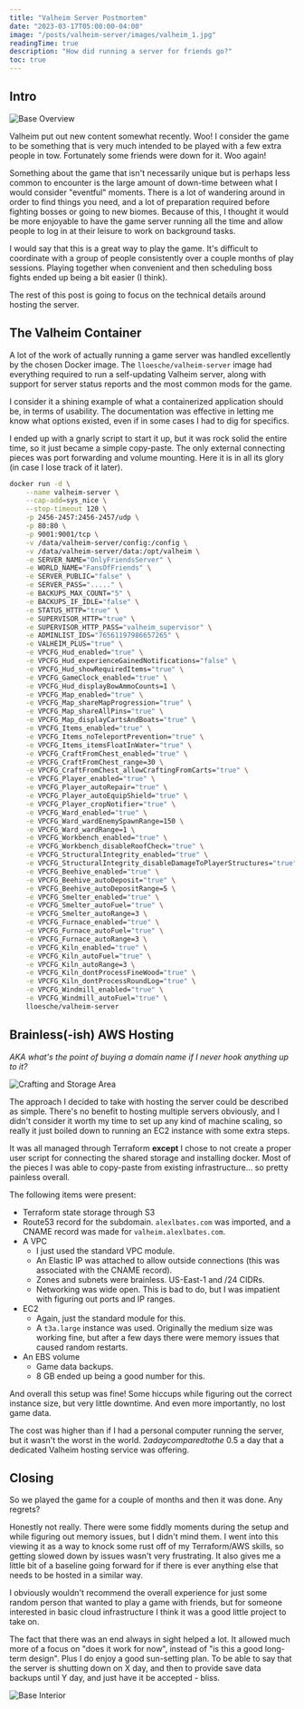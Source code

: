 ```yaml
---
title: "Valheim Server Postmortem"
date: "2023-03-17T05:00:00-04:00"
image: "/posts/valheim-server/images/valheim_1.jpg"
readingTime: true
description: "How did running a server for friends go?"
toc: true
---
```


## Intro 


![Base Overview](images/valheim_1.jpg)

Valheim put out new content somewhat recently. 
Woo! 
I consider the game to be something that is very much intended to be played with a few extra people in tow.
Fortunately some friends were down for it. 
Woo again!

Something about the game that isn't necessarily unique but is perhaps less common to encounter 
is the large amount of down-time between what I would consider "eventful" moments. 
There is a lot of wandering around in order to find things you need, and a lot of preparation required before 
fighting bosses or going to new biomes. 
Because of this, I thought it would be more enjoyable to have the game server running all the time and allow 
people to log in at their leisure to work on background tasks.

I would say that this is a great way to play the game. 
It's difficult to coordinate with a group of people consistently over a couple months of play sessions.
Playing together when convenient and then scheduling boss fights ended up being a bit easier (I think).

The rest of this post is going to focus on the technical details around hosting the server. 

## The Valheim Container

A lot of the work of actually running a game server was handled excellently by the chosen Docker image. 
The `lloesche/valheim-server` image had everything required to run a self-updating Valheim server, 
along with support for server status reports and the most common mods for the game. 

I consider it a shining example of what a containerized application should be, in terms of usability. 
The documentation was effective in letting me know what options existed, even if in some cases I had to dig for specifics. 

I ended up with a gnarly script to start it up, but it was rock solid the entire time, so it just became a simple copy-paste. 
The only external connecting pieces was port forwarding and volume mounting.
Here it is in all its glory (in case I lose track of it later).

```bash
docker run -d \
    --name valheim-server \
    --cap-add=sys_nice \
    --stop-timeout 120 \
    -p 2456-2457:2456-2457/udp \
    -p 80:80 \
    -p 9001:9001/tcp \
    -v /data/valheim-server/config:/config \
    -v /data/valheim-server/data:/opt/valheim \
    -e SERVER_NAME="OnlyFriendsServer" \
    -e WORLD_NAME="FansOfFriends" \
    -e SERVER_PUBLIC="false" \
    -e SERVER_PASS="....." \
    -e BACKUPS_MAX_COUNT="5" \
    -e BACKUPS_IF_IDLE="false" \
    -e STATUS_HTTP="true" \
    -e SUPERVISOR_HTTP="true" \
    -e SUPERVISOR_HTTP_PASS="valheim_supervisor" \
    -e ADMINLIST_IDS="76561197986657265" \
    -e VALHEIM_PLUS="true" \
    -e VPCFG_Hud_enabled="true" \
    -e VPCFG_Hud_experienceGainedNotifications="false" \
    -e VPCFG_Hud_showRequiredItems="true" \
    -e VPCFG_GameClock_enabled="true" \
    -e VPCFG_Hud_displayBowAmmoCounts=1 \
    -e VPCFG_Map_enabled="true" \
    -e VPCFG_Map_shareMapProgression="true" \
    -e VPCFG_Map_shareAllPins="true" \
    -e VPCFG_Map_displayCartsAndBoats="true" \
    -e VPCFG_Items_enabled="true" \
    -e VPCFG_Items_noTeleportPrevention="true" \
    -e VPCFG_Items_itemsFloatInWater="true" \
    -e VPCFG_CraftFromChest_enabled="true" \
    -e VPCFG_CraftFromChest_range=30 \
    -e VPCFG_CraftFromChest_allowCraftingFromCarts="true" \
    -e VPCFG_Player_enabled="true" \
    -e VPCFG_Player_autoRepair="true" \
    -e VPCFG_Player_autoEquipShield="true" \
    -e VPCFG_Player_cropNotifier="true" \
    -e VPCFG_Ward_enabled="true" \
    -e VPCFG_Ward_wardEnemySpawnRange=150 \
    -e VPCFG_Ward_wardRange=1 \
    -e VPCFG_Workbench_enabled="true" \
    -e VPCFG_Workbench_disableRoofCheck="true" \
    -e VPCFG_StructuralIntegrity_enabled="true" \
    -e VPCFG_StructuralIntegrity_disableDamageToPlayerStructures="true" \
    -e VPCFG_Beehive_enabled="true" \
    -e VPCFG_Beehive_autoDeposit="true" \
    -e VPCFG_Beehive_autoDepositRange=5 \
    -e VPCFG_Smelter_enabled="true" \
    -e VPCFG_Smelter_autoFuel="true" \
    -e VPCFG_Smelter_autoRange=3 \
    -e VPCFG_Furnace_enabled="true" \
    -e VPCFG_Furnace_autoFuel="true" \
    -e VPCFG_Furnace_autoRange=3 \
    -e VPCFG_Kiln_enabled="true" \
    -e VPCFG_Kiln_autoFuel="true" \
    -e VPCFG_Kiln_autoRange=3 \
    -e VPCFG_Kiln_dontProcessFineWood="true" \
    -e VPCFG_Kiln_dontProcessRoundLog="true" \
    -e VPCFG_Windmill_enabled="true" \
    -e VPCFG_Windmill_autoFuel="true" \
    lloesche/valheim-server
```

## Brainless(-ish) AWS Hosting

*AKA what's the point of buying a domain name if I never hook anything up to it?*


![Crafting and Storage Area](images/valheim_3.jpg)

The approach I decided to take with hosting the server could be described as simple. 
There's no benefit to hosting multiple servers obviously, and I didn't consider it worth my time to set up any kind of machine scaling, 
so really it just boiled down to running an EC2 instance with some extra steps. 

It was all managed through Terraform **except** I chose to not create a proper user script for connecting the shared storage and installing docker. 
Most of the pieces I was able to copy-paste from existing infrastructure... so pretty painless overall. 

The following items were present: 
- Terraform state storage through S3  
- Route53 record for the subdomain. `alexlbates.com` was imported, and a CNAME record was made for `valheim.alexlbates.com`.
- A VPC 
    - I just used the standard VPC module. 
    - An Elastic IP was attached to allow outside connections (this was associated with the CNAME record).
    - Zones and subnets were brainless. US-East-1 and /24 CIDRs. 
    - Networking was wide open. This is bad to do, but I was impatient with figuring out ports and IP ranges. 
- EC2 
    - Again, just the standard module for this. 
    - A `t3a.large` instance was used. Originally the medium size was working fine, but after a few days there were memory issues that caused random restarts. 
- An EBS volume 
    - Game data backups. 
    - 8 GB ended up being a good number for this. 

And overall this setup was fine! 
Some hiccups while figuring out the correct instance size, but very little downtime. 
And even more importantly, no lost game data. 

The cost was higher than if I had a personal computer running the server, but it wasn't the worst in the world. 
$2 a day compared to the ~$0.5 a day that a dedicated Valheim hosting service was offering. 

## Closing

So we played the game for a couple of months and then it was done. Any regrets? 

Honestly not really. 
There were some fiddly moments during the setup and while figuring out memory issues, but I didn't mind them. 
I went into this viewing it as a way to knock some rust off of my Terraform/AWS skills, so getting slowed down by issues wasn't very frustrating. 
It also gives me a little bit of a baseline going forward for if there is ever anything else that needs to be hosted in a similar way. 

I obviously wouldn't recommend the overall experience for just some random person that wanted to play a game with friends, 
but for someone interested in basic cloud infrastructure I think it was a good little project to take on. 

The fact that there was an end always in sight helped a lot. 
It allowed much more of a focus on "does it work for now", instead of "is this a good long-term design". 
Plus I do enjoy a good sun-setting plan. 
To be able to say that the server is shutting down on X day, and then to provide save data backups until Y day, and just have it be accepted - bliss. 

![Base Interior](images/valheim_2.jpg)
